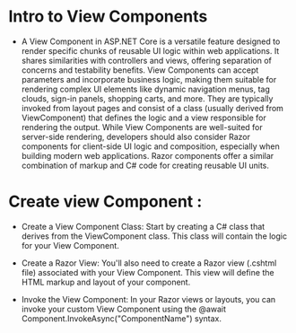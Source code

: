 # Intro to View Components
+ A View Component in ASP.NET Core is a versatile feature designed to render specific chunks of reusable UI logic within web applications. It shares similarities with controllers and views, offering separation of concerns and testability benefits. View Components can accept parameters and incorporate business logic, making them suitable for rendering complex UI elements like dynamic navigation menus, tag clouds, sign-in panels, shopping carts, and more. They are typically invoked from layout pages and consist of a class (usually derived from ViewComponent) that defines the logic and a view responsible for rendering the output. While View Components are well-suited for server-side rendering, developers should also consider Razor components for client-side UI logic and composition, especially when building modern web applications. Razor components offer a similar combination of markup and C# code for creating reusable UI units.

# Create view Component :
+ Create a View Component Class: Start by creating a C# class that derives from the ViewComponent class. This class will contain the logic for your View Component.

+ Create a Razor View: You'll also need to create a Razor view (.cshtml file) associated with your View Component. This view will define the HTML markup and layout of your component.

+ Invoke the View Component: In your Razor views or layouts, you can invoke your custom View Component using the @await Component.InvokeAsync("ComponentName") syntax.

